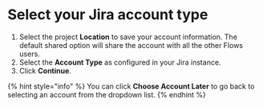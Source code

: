 # Select your Jira account type

1. Select the project **Location** to save your account information. The default shared option will share the account with all the other Flows users.
2. Select the **Account Type** as configured in your Jira instance.
3. Click **Continue**.

{% hint style="info" %}
You can click **Choose Account Later** to go back to selecting an account from the dropdown list.
{% endhint %}
